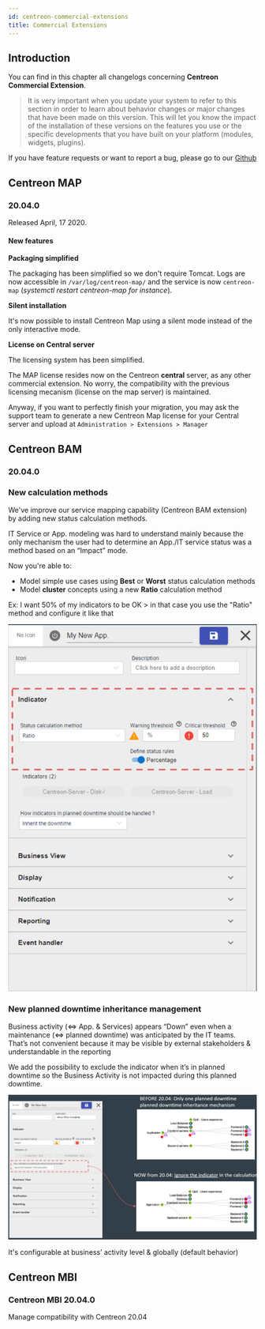 ```yaml
---
id: centreon-commercial-extensions
title: Commercial Extensions
---
```


## Introduction

You can find in this chapter all changelogs concerning **Centreon Commercial Extension**.

> It is very important when you update your system to refer to this section in
> order to learn about behavior changes or major changes that have been made on
> this version. This will let you know the impact of the installation of these
> versions on the features you use or the specific developments that you have
> built on your platform (modules, widgets, plugins).

If you have feature requests or want to report a bug, please go to our [Github](https://github.com/centreon/centreon/issues/new/choose)

## Centreon MAP

### 20.04.0

Released April, 17 2020.

#### New features


**Packaging simplified**

The packaging has been simplified so we don't require Tomcat. Logs are now accessible in `/var/log/centreon-map/`
and the service is now `centreon-map` (*systemctl restart centreon-map for instance*).

**Silent installation**

It's now possible to install Centreon Map using a silent mode instead of the only interactive mode.

**License on Central server**

The licensing system has been simplified.

The MAP license resides now on the Centreon **central** server, as any other
commercial extension. No worry, the compatibility with the previous licensing
mecanism (license on the map server) is maintained.

Anyway, if you want to perfectly finish your migration, you may ask the support
team to generate a new Centreon Map license for your Central server 
and upload at `Administration > Extensions > Manager`


## Centreon BAM

### 20.04.0

### New calculation methods

We've improve our service mapping capability (Centreon BAM extension) by adding new status calculation methods.

IT Service or App. modeling was hard to understand mainly because the only mechanism the user had to determine 
an App./IT service status was a method based on an “Impact” mode.

Now you're able to:

- Model simple use cases using **Best** or **Worst** status calculation methods 
- Model **cluster** concepts using a new **Ratio** calculation method 

Ex: I want 50% of my indicators to be OK > in that case you use the "Ratio" method and configure it like that

![image](../assets/releases/service-mapping-ratio.png)

### New planned downtime inheritance management

Business activity (<=> App. & Services) appears “Down” even when a maintenance (<=> planned downtime) 
was anticipated by the IT teams. That’s not convenient because it may be visible by external stakeholders 
& understandable in the reporting

We add the possibility to exclude the indicator when it’s in planned downtime so the Business Activity 
is not impacted during this planned downtime.

![image](../assets/releases/service-mapping-inheritance.png)

It's configurable at business’ activity level & globally (default behavior)

## Centreon MBI

### Centreon MBI 20.04.0

Manage compatibility with Centreon 20.04
